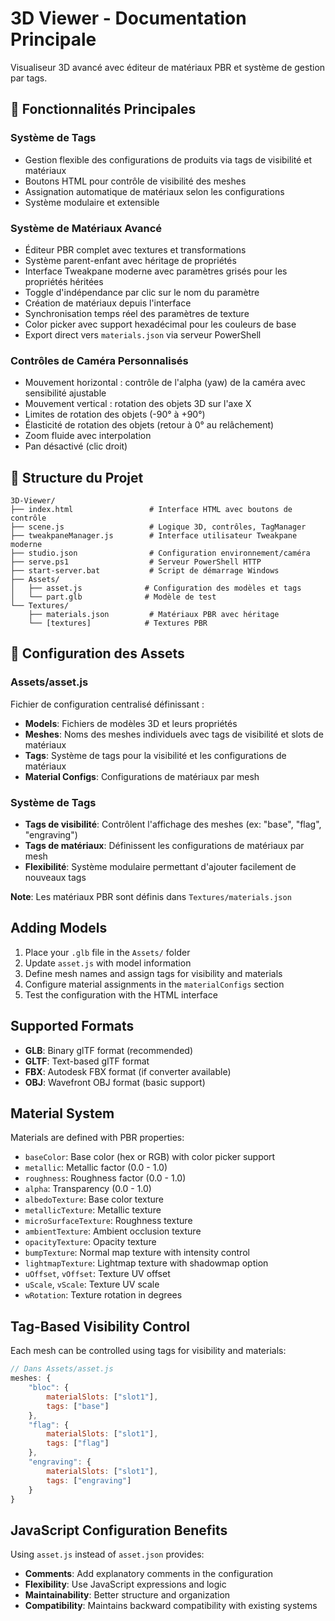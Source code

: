 # 3D Viewer - Documentation Principale

Visualiseur 3D avancé avec éditeur de matériaux PBR et système de gestion par tags.

## 🎯 **Fonctionnalités Principales**

### **Système de Tags**
- Gestion flexible des configurations de produits via tags de visibilité et matériaux
- Boutons HTML pour contrôle de visibilité des meshes
- Assignation automatique de matériaux selon les configurations
- Système modulaire et extensible

### **Système de Matériaux Avancé**
- Éditeur PBR complet avec textures et transformations
- Système parent-enfant avec héritage de propriétés
- Interface Tweakpane moderne avec paramètres grisés pour les propriétés héritées
- Toggle d'indépendance par clic sur le nom du paramètre
- Création de matériaux depuis l'interface
- Synchronisation temps réel des paramètres de texture
- Color picker avec support hexadécimal pour les couleurs de base
- Export direct vers `materials.json` via serveur PowerShell

### **Contrôles de Caméra Personnalisés**
- Mouvement horizontal : contrôle de l'alpha (yaw) de la caméra avec sensibilité ajustable
- Mouvement vertical : rotation des objets 3D sur l'axe X
- Limites de rotation des objets (-90° à +90°)
- Élasticité de rotation des objets (retour à 0° au relâchement)
- Zoom fluide avec interpolation
- Pan désactivé (clic droit)

## 📁 **Structure du Projet**

```
3D-Viewer/
├── index.html                 # Interface HTML avec boutons de contrôle
├── scene.js                   # Logique 3D, contrôles, TagManager
├── tweakpaneManager.js        # Interface utilisateur Tweakpane moderne
├── studio.json                # Configuration environnement/caméra
├── serve.ps1                  # Serveur PowerShell HTTP
├── start-server.bat           # Script de démarrage Windows
├── Assets/
│   ├── asset.js              # Configuration des modèles et tags
│   └── part.glb              # Modèle de test
└── Textures/
    ├── materials.json         # Matériaux PBR avec héritage
    └── [textures]            # Textures PBR
```

## 🔧 **Configuration des Assets**

### **Assets/asset.js**
Fichier de configuration centralisé définissant :
- **Models**: Fichiers de modèles 3D et leurs propriétés
- **Meshes**: Noms des meshes individuels avec tags de visibilité et slots de matériaux
- **Tags**: Système de tags pour la visibilité et les configurations de matériaux
- **Material Configs**: Configurations de matériaux par mesh

### **Système de Tags**
- **Tags de visibilité**: Contrôlent l'affichage des meshes (ex: "base", "flag", "engraving")
- **Tags de matériaux**: Définissent les configurations de matériaux par mesh
- **Flexibilité**: Système modulaire permettant d'ajouter facilement de nouveaux tags

**Note**: Les matériaux PBR sont définis dans `Textures/materials.json`

## Adding Models

1. Place your `.glb` file in the `Assets/` folder
2. Update `asset.js` with model information
3. Define mesh names and assign tags for visibility and materials
4. Configure material assignments in the `materialConfigs` section
5. Test the configuration with the HTML interface

## Supported Formats

- **GLB**: Binary glTF format (recommended)
- **GLTF**: Text-based glTF format
- **FBX**: Autodesk FBX format (if converter available)
- **OBJ**: Wavefront OBJ format (basic support)

## Material System

Materials are defined with PBR properties:
- `baseColor`: Base color (hex or RGB) with color picker support
- `metallic`: Metallic factor (0.0 - 1.0)
- `roughness`: Roughness factor (0.0 - 1.0)
- `alpha`: Transparency (0.0 - 1.0)
- `albedoTexture`: Base color texture
- `metallicTexture`: Metallic texture
- `microSurfaceTexture`: Roughness texture
- `ambientTexture`: Ambient occlusion texture
- `opacityTexture`: Opacity texture
- `bumpTexture`: Normal map texture with intensity control
- `lightmapTexture`: Lightmap texture with shadowmap option
- `uOffset`, `vOffset`: Texture UV offset
- `uScale`, `vScale`: Texture UV scale
- `wRotation`: Texture rotation in degrees

## Tag-Based Visibility Control

Each mesh can be controlled using tags for visibility and materials:

```javascript
// Dans Assets/asset.js
meshes: {
    "bloc": { 
        materialSlots: ["slot1"], 
        tags: ["base"] 
    },
    "flag": { 
        materialSlots: ["slot1"], 
        tags: ["flag"] 
    },
    "engraving": { 
        materialSlots: ["slot1"], 
        tags: ["engraving"] 
    }
}
```

## JavaScript Configuration Benefits

Using `asset.js` instead of `asset.json` provides:
- **Comments**: Add explanatory comments in the configuration
- **Flexibility**: Use JavaScript expressions and logic
- **Maintainability**: Better structure and organization
- **Compatibility**: Maintains backward compatibility with existing systems
